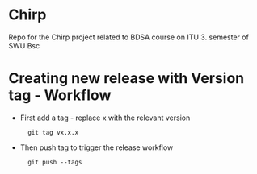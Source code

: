 # Chirp
Repo for the Chirp project related to BDSA course on ITU 3. semester of SWU Bsc

# Creating new release with Version tag - Workflow
* First add a tag - replace x with the relevant version

 		git tag vx.x.x

* Then push tag to trigger the release workflow

		git push --tags
